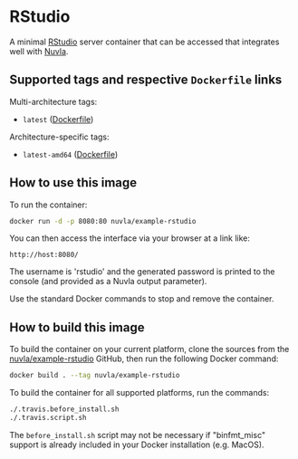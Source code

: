 # RStudio

A minimal [RStudio](https://www.rstudio.com/) server container that
can be accessed that integrates well with
[Nuvla](https://docs.nuvla.io/).

## Supported tags and respective `Dockerfile` links

Multi-architecture tags: 

 - `latest` ([Dockerfile](https://github.com/nuvla/example-rstudio/blob/master/Dockerfile))

Architecture-specific tags:

 - `latest-amd64` ([Dockerfile](https://github.com/nuvla/example-rstudio/blob/master/Dockerfile))

## How to use this image

To run the container:

```sh
docker run -d -p 8080:80 nuvla/example-rstudio
```

You can then access the interface via your browser at a link like:

```
http://host:8080/
```

The username is 'rstudio' and the generated password is printed to the
console (and provided as a Nuvla output parameter).

Use the standard Docker commands to stop and remove the container.

## How to build this image

To build the container on your current platform, clone the sources
from the
[nuvla/example-rstudio](https://github.com/nuvla/example-rstudio)
GitHub, then run the following Docker command:

```sh
docker build . --tag nuvla/example-rstudio
```

To build the container for all supported platforms, run the commands:

```sh
./.travis.before_install.sh
./.travis.script.sh
```

The `before_install.sh` script may not be necessary if "binfmt_misc"
support is already included in your Docker installation (e.g. MacOS).
